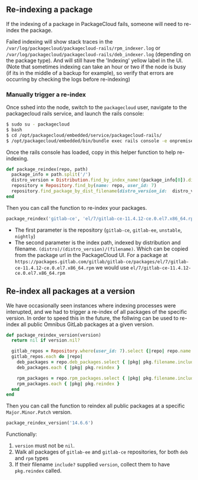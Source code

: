 ## Re-indexing a package

If the indexing of a package in PackageCloud fails, someone will need to re-index the package.

Failed indexing will show stack traces in the `/var/log/packagecloud/packagecloud-rails/rpm_indexer.log` or `/var/log/packagecloud/packagecloud-rails/deb_indexer.log` (depending on the package type).
And will still have the 'Indexing' yellow label in the UI. (Note that sometimes indexing can take an hour or two if the
node is busy (if its in the middle of a backup for example), so verify that errors are occurring by checking the logs before re-indexing)

### Manually trigger a re-index

Once sshed into the node, switch to the `packagecloud` user, navigate to the packagecloud rails service, and launch the rails console:

```sh
$ sudo su - packagecloud
$ bash
$ cd /opt/packagecloud/embedded/service/packagecloud-rails/
$ /opt/packagecloud/embedded/bin/bundle exec rails console -e onpremise
```

Once the rails console has loaded, copy in this helper function to help re-indexing.

```ruby
def package_reindex(repo, path)
  package_info = path.split('/')
  distro_version = Distribution.find_by_index_name!(package_info[0]).distro_versions.find_by(index_name: package_info[1])
  repository = Repository.find_by(name: repo, user_id: 7)
  repository.find_package_by_dist_filename(distro_version_id:  distro_version.id, package: package_info[2]).reindex
end
```

Then you can call the function to re-index your packages.

```ruby
package_reindex('gitlab-ce', 'el/7/gitlab-ce-11.4.12-ce.0.el7.x86_64.rpm')
```

- The first parameter is the repository (`gitlab-ce`, `gitlab-ee`, `unstable`, `nightly`)
- The second parameter is the index path, indexed by distribution and filename. `(distro)/(distro_version)/(filename)`.
  Which can be copied from the package url in the PackageCloud UI. For a package at
  `https://packages.gitlab.com/gitlab/gitlab-ce/packages/el/7/gitlab-ce-11.4.12-ce.0.el7.x86_64.rpm` we would use
  `el/7/gitlab-ce-11.4.12-ce.0.el7.x86_64.rpm`

## Re-index all packages at a version

We have occasionally seen instances where indexing processes were interupted, and we had to trigger a re-index of
all packages of the specific version. In order to speed this in the future, the follwing can be used to re-index
all public Omnibus GitLab packages at a given version.

```ruby
def package_reindex_version(version)
  return nil if version.nil?

  gitlab_repos = Repository.where(user_id: 7).select {|repo| repo.name.match? /^gitlab-[ce]e$/ }
  gitlab_repos.each do |repo|
    deb_packages = repo.deb_packages.select { |pkg| pkg.filename.include? version }
    deb_packages.each { |pkg| pkg.reindex }

    rpm_packages = repo.rpm_packages.select { |pkg| pkg.filename.include? version }
    rpm_packages.each { |pkg| pkg.reindex }
  end
end
```

Then you can call the function to reindex all public packages at a specific `Major.Minor.Patch` version.

```ruby
package_reindex_version('14.6.6')
```

Functionally:
1. `version` must not be `nil`.
1. Walk all packages of `gitlab-ee` and `gitlab-ce` repositories, for both `deb` and `rpm` types
1. If their filename `include?` supplied `version`, collect them to have `pkg.reindex` called.
